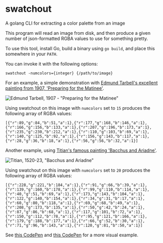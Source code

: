 # swatchout
A golang CLI for extracting a color palette from an image

This program will read an image from disk, and then produce a given number of json-formatted RGBA values to use for something pretty.

To use this tool, install Go, build a binary using `go build`, and place this somewhere in your `PATH`.

You can invoke it with the following options:

```
swatchout -numcolors={integer} {/path/to/image}
```

For an example, a simple demonstration with [Edmund Tarbell's excellent painting from 1907, 'Preparing for the Matinee'](https://upload.wikimedia.org/wikipedia/commons/thumb/7/74/Edmund_Tarbell_matinee.jpg/476px-Edmund_Tarbell_matinee.jpg).

![Edmund Tarbell, 1907 - "Preparing for the Matinee"](https://upload.wikimedia.org/wikipedia/commons/thumb/7/74/Edmund_Tarbell_matinee.jpg/476px-Edmund_Tarbell_matinee.jpg)

Using swatchout on this image with `numcolors` set to `15` produces the following array of RGBA values:

```
[{"r":89,"g":84,"b":51,"a":1},{"r":177,"g":168,"b":146,"a":1},{"r":166,"g":156,"b":133,"a":1},{"r":207,"g":196,"b":173,"a":1},{"r":235,"g":230,"b":212,"a":1},{"r":110,"g":103,"b":69,"a":1},{"r":140,"g":125,"b":92,"a":1},{"r":156,"g":143,"b":117,"a":1},{"r":28,"g":36,"b":18,"a":1},{"r":56,"g":56,"b":32,"a":1}]
```

Another example, using [Titian's famous painting 'Bacchus and Ariadne'](https://upload.wikimedia.org/wikipedia/commons/thumb/b/bb/Titian_-_Bacchus_and_Ariadne_-_Google_Art_Project.jpg/663px-Titian_-_Bacchus_and_Ariadne_-_Google_Art_Project.jpg).

![Titian, 1520-23, "Bacchus and Ariadne"](https://upload.wikimedia.org/wikipedia/commons/thumb/b/bb/Titian_-_Bacchus_and_Ariadne_-_Google_Art_Project.jpg/663px-Titian_-_Bacchus_and_Ariadne_-_Google_Art_Project.jpg)

Using swatchout on this image with `numcolors` set to `20` produces the following array of RGBA values:

```
[{"r":228,"g":221,"b":184,"a":1},{"r":91,"g":66,"b":39,"a":1},{"r":139,"g":160,"b":178,"a":1},{"r":99,"g":110,"b":114,"a":1},{"r":40,"g":51,"b":69,"a":1},{"r":173,"g":143,"b":104,"a":1},{"r":122,"g":140,"b":154,"a":1},{"r":34,"g":31,"b":17,"a":1},{"r":60,"g":80,"b":118,"a":1},{"r":69,"g":68,"b":49,"a":1},{"r":208,"g":173,"b":135,"a":1},{"r":50,"g":42,"b":24,"a":1},{"r":87,"g":86,"b":68,"a":1},{"r":117,"g":101,"b":72,"a":1},{"r":150,"g":112,"b":78,"a":1},{"r":95,"g":121,"b":166,"a":1},{"r":179,"g":188,"b":177,"a":1},{"r":66,"g":52,"b":30,"a":1},{"r":71,"g":96,"b":143,"a":1},{"r":120,"g":81,"b":50,"a":1}]
```

See [this CodePen](http://codepen.io/timothyrourke/pen/dXZNBR) and [this CodePen](http://codepen.io/timothyrourke/pen/ZOoLgY) for a more visual example.
